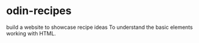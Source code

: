 # odin-recipes
build a website to showcase recipe ideas
To understand the basic elements working with HTML.

